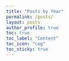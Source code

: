 ```yaml
---
title: "Posts by Year"
permalink: /posts/
layout: posts
author_profile: true
toc: true
toc_label: "Content"
toc_icon: "cog"
toc_sticky: true
---
```

